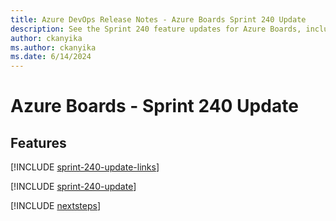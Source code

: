 ```yaml
---
title: Azure DevOps Release Notes - Azure Boards Sprint 240 Update
description: See the Sprint 240 feature updates for Azure Boards, including next steps.
author: ckanyika
ms.author: ckanyika
ms.date: 6/14/2024
---
```


# Azure Boards - Sprint 240 Update

## Features

[!INCLUDE [sprint-240-update-links](../includes/boards/sprint-240-update-links.md)]

[!INCLUDE [sprint-240-update](../includes/boards/sprint-240-update.md)]

[!INCLUDE [nextsteps](../includes/nextsteps.md)]